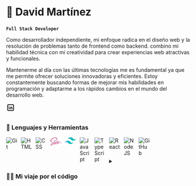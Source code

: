 # 👋 David Martínez

**`Full Stack Developer`**

Como desarrollador independiente, mi enfoque radica en el diseño web y la resolución de problemas tanto de frontend como backend.  combino mi habilidad técnica con mi creatividad para crear experiencias web atractivas y funcionales. 

Mantenerme al día con las últimas tecnologías me es fundamental ya que me permite ofrecer soluciones innovadoras y eficientes. Estoy constantemente buscando formas de mejorar mis habilidades en programación y adaptarme a los rápidos cambios en el mundo del desarrollo web.

<a href= "https://www.linkedin.com/in/dmmtapia/">
<svg  
xmlns="http://www.w3.org/2000/svg"  
width="24"  
height="24"  
viewBox="0 0 24 24"  
fill="none"  
stroke="currentColor"  
stroke-width="2"  
stroke-linecap="round"  
stroke-linejoin="round"  
class="icon icon-tabler icons-tabler-outline icon-tabler-brand-linkedin"><path stroke="none" d="M0 0h24v24H0z" fill="none"/><path d="M4 4m0 2a2 2 0 0 1 2 -2h12a2 2 0 0 1 2 2v12a2 2 0 0 1 -2 2h-12a2 2 0 0 1 -2 -2z" /><path d="M8 11l0 5" /><path d="M8 8l0 .01" /><path d="M12 16l0 -5" /><path d="M16 16v-3a2 2 0 0 0 -4 0" /></svg>

## </a>

### 🧰 Lenguajes y Herramientas

<img align="left" alt="Git" width="30px" style="padding-right:10px;" src="https://cdn.jsdelivr.net/gh/devicons/devicon/icons/git/git-original.svg" />
<img align="left" alt="HTML" width="30px" style="padding-right:10px;" src="https://cdn.jsdelivr.net/gh/devicons/devicon/icons/html5/html5-plain.svg" />
<img align="left" alt="CSS" width="30px" style="padding-right:10px;" src="https://cdn.jsdelivr.net/gh/devicons/devicon/icons/css3/css3-plain.svg" />
<img align="left" alt="sass" width="30px" style="padding-right:10px;" src="src/sass.svg" />
<img align="left" alt="tailwindcss" width="30px" style="padding-right:10px;" src="src/tailwindcss.svg" />
<img align="left" alt="JavaScript" width="30px" style="padding-right:10px;" src="https://cdn.jsdelivr.net/gh/devicons/devicon/icons/javascript/javascript-plain.svg" />
<img align="left" alt="TypeScript" width="30px" style="padding-right:10px;" src="https://cdn.jsdelivr.net/gh/devicons/devicon/icons/typescript/typescript-plain.svg" />
<img align="left" alt="React" width="30px" style="padding-right:10px;" src="https://cdn.jsdelivr.net/gh/devicons/devicon/icons/react/react-original.svg" />
<img align="left" alt="NodeJS" width="30px" style="padding-right:10px;" src="https://cdn.jsdelivr.net/gh/devicons/devicon/icons/nodejs/nodejs-original.svg" />
<img align="left" alt="GitHub" width="30px" style="padding-right:10px;" src="https://cdn.jsdelivr.net/gh/devicons/devicon/icons/github/github-original.svg" />
<br />

#

<details>
 <summary>
  <h3>👨‍💻 Mi viaje por el código</h3>
 </summary>
   Durante el año 2022, mi atención se enfocó en el Diseño UX/UI. En en el año 2023, mi enfoque se dirigió hacia el Desarrollo Frontend. Participé en un Bootcamp FULL STACK MERN JS, donde adquirí los conocimientos necesarios para desarrollar proyectos integrales que abarcan tanto el frontend como el backend.
